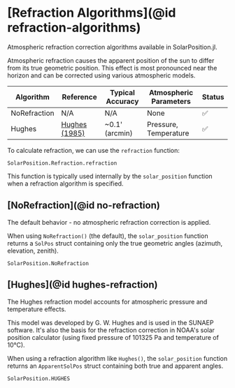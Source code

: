 # [Refraction Algorithms](@id refraction-algorithms)

Atmospheric refraction correction algorithms available in SolarPosition.jl.

Atmospheric refraction causes the apparent position of the sun to differ from its true geometric position. This effect is most pronounced near the horizon and can be corrected using various atmospheric models.

| Algorithm    | Reference                                                                                         | Typical Accuracy | Atmospheric Parameters | Status |
| ------------ | ------------------------------------------------------------------------------------------------- | ---------------- | ---------------------- | ------ |
| NoRefraction | N/A                                                                                               | N/A              | None                   | ✅     |
| Hughes       | [Hughes (1985)](https://pvpmc.sandia.gov/app/uploads/sites/243/2022/10/Engineering-Astronomy.pdf) | ~0.1' (arcmin)   | Pressure, Temperature  | ✅     |

To calculate refraction, we can use the `refraction` function:

```@docs
SolarPosition.Refraction.refraction
```

This function is typically used internally by the `solar_position` function when a
refraction algorithm is specified.

## [NoRefraction](@id no-refraction)

The default behavior - no atmospheric refraction correction is applied.

When using `NoRefraction()` (the default), the `solar_position` function returns a `SolPos` struct containing only the true geometric angles (azimuth, elevation, zenith).

```@docs
SolarPosition.NoRefraction
```

## [Hughes](@id hughes-refraction)

The Hughes refraction model accounts for atmospheric pressure and temperature effects.

This model was developed by G. W. Hughes and is used in the SUNAEP software. It's also the basis for the refraction correction in NOAA's solar position calculator (using fixed pressure of 101325 Pa and temperature of 10°C).

When using a refraction algorithm like `Hughes()`, the `solar_position` function returns an `ApparentSolPos` struct containing both true and apparent angles.

```@docs
SolarPosition.HUGHES
```
